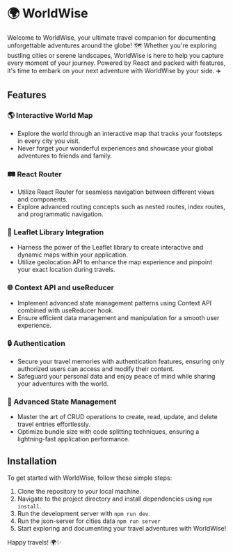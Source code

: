 # 🌍 WorldWise

Welcome to WorldWise, your ultimate travel companion for documenting unforgettable adventures around the globe! 🗺️ Whether you're exploring bustling cities or serene landscapes, WorldWise is here to help you capture every moment of your journey. Powered by React and packed with features, it's time to embark on your next adventure with WorldWise by your side. ✈️

## Features

### 🌎 Interactive World Map
- Explore the world through an interactive map that tracks your footsteps in every city you visit.
- Never forget your wonderful experiences and showcase your global adventures to friends and family.

### 🛤️ React Router
- Utilize React Router for seamless navigation between different views and components.
- Explore advanced routing concepts such as nested routes, index routes, and programmatic navigation.

### 📍 Leaflet Library Integration
- Harness the power of the Leaflet library to create interactive and dynamic maps within your application.
- Utilize geolocation API to enhance the map experience and pinpoint your exact location during travels.

### 🌐 Context API and useReducer
- Implement advanced state management patterns using Context API combined with useReducer hook.
- Ensure efficient data management and manipulation for a smooth user experience.

### 🔒 Authentication
- Secure your travel memories with authentication features, ensuring only authorized users can access and modify their content.
- Safeguard your personal data and enjoy peace of mind while sharing your adventures with the world.

### 🚀 Advanced State Management
- Master the art of CRUD operations to create, read, update, and delete travel entries effortlessly.
- Optimize bundle size with code splitting techniques, ensuring a lightning-fast application performance.

## Installation

To get started with WorldWise, follow these simple steps:

1. Clone the repository to your local machine.
2. Navigate to the project directory and install dependencies using `npm install`.
3. Run the development server with `npm run dev`.
4. Run the json-server for cities data `npm run server`
5. Start exploring and documenting your travel adventures with WorldWise!

Happy travels! 🌍✨
